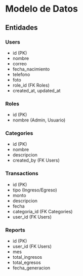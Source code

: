 # Modelo de Datos

## Entidades

### Users
- id (PK)
- nombre
- correo
- fecha_nacimiento
- telefono
- foto
- role_id (FK Roles)
- created_at, updated_at

### Roles
- id (PK)
- nombre (Admin, Usuario)

### Categories
- id (PK)
- nombre
- descripcion
- created_by (FK Users)

### Transactions
- id (PK)
- tipo (Ingreso/Egreso)
- monto
- descripcion
- fecha
- categoria_id (FK Categories)
- user_id (FK Users)

### Reports
- id (PK)
- user_id (FK Users)
- mes
- total_ingresos
- total_egresos
- fecha_generacion
